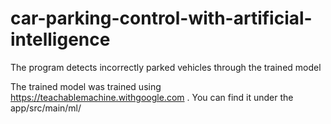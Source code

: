 # car-parking-control-with-artificial-intelligence
The program detects incorrectly parked vehicles through the trained model

The trained model was trained using https://teachablemachine.withgoogle.com .
You can find it under the app/src/main/ml/

